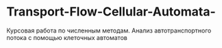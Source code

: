 # Transport-Flow-Cellular-Automata-
Курсовая работа по численным методам. Анализ автотранспортного потока с помощью клеточных автоматов
